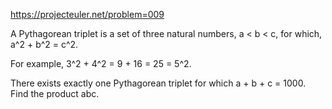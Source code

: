 https://projecteuler.net/problem=009

A Pythagorean triplet is a set of three natural numbers, a < b < c, for which, a^2 + b^2 = c^2.

For example, 3^2 + 4^2 = 9 + 16 = 25 = 5^2.

There exists exactly one Pythagorean triplet for which a + b + c = 1000.
Find the product abc.
